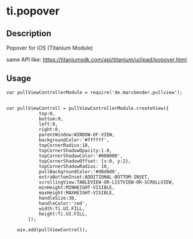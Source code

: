 # ti.popover

## Description

Popover for iOS (Titanium Module)

same API like:
https://titaniumsdk.com/api/titanium/ui/ipad/popover.html

## Usage

	var pullViewControllerModule = require('de.marcbender.pullview');


	var pullViewControll = pullViewControllerModule.createView({
				top:0,
				bottom:0,
				left:0,
				right:0,
				parentWindow:WINDOW-OF-VIEW,
				backgroundColor:'#ffffff',
				topCornerRadius:18,
				topCornerShadowOpacity:1.0,
				topCornerShadowColor:'#000000',
				topCornerShadowOffset: {x:0, y:2},
				topCornerShadowRadius: 10,
				pullBackgroundColor:'#d0d0d0',
				extraBottomInset:ADDITIONAL-BOTTOM-INSET,
				scrollingView:TABLEVIEW-OR-LISTVIEW-OR-SCROLLVIEW,
				minHeight:MINHEIGHT-VISIBLE,
				maxHeight:MAXHEIGHT-VISIBLE,
				handleSize:30,
				handleColor:'red',
				width:Ti.UI.FILL,
				height:Ti.UI.FILL,
			});

	    win.add(pullViewControll);
